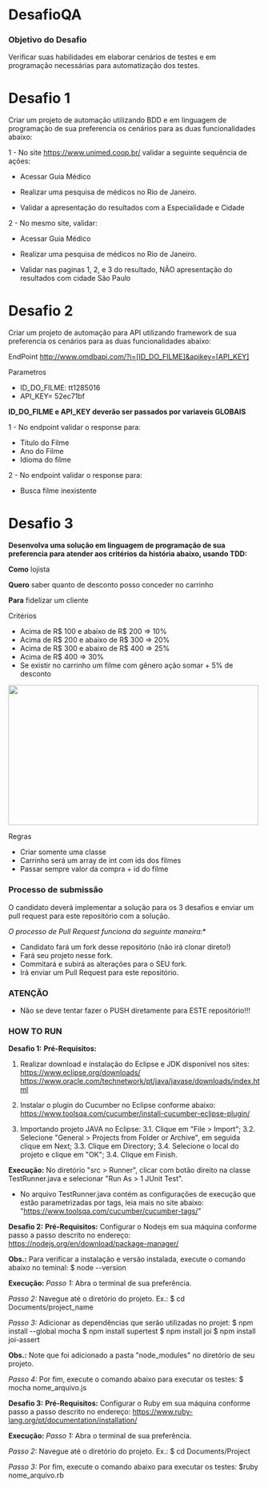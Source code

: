 # DesafioQA

### Objetivo do Desafio
Verificar suas habilidades em elaborar cenários de testes e em programação necessárias para automatização dos testes.

# Desafio 1

Criar um projeto de automação utilizando BDD e em linguagem de programação de sua preferencia os cenários para as duas funcionalidades abaixo:


1 - No site https://www.unimed.coop.br/ validar a seguinte sequência de ações:

 *   Acessar Guia Médico

 *   Realizar uma pesquisa de médicos no Rio de Janeiro.

 *   Validar a apresentação do resultados com a Especialidade e Cidade
 

2 - No mesmo site, validar:

 *    Acessar Guia Médico

 *   Realizar uma pesquisa de médicos no Rio de Janeiro.

 *   Validar nas paginas 1, 2, e 3 do resultado, NÃO apresentação do resultados com cidade São Paulo
 

 
# Desafio 2

Criar um projeto de automação para API utilizando framework de sua preferencia os cenários para as duas funcionalidades abaixo:

EndPoint
http://www.omdbapi.com/?i=[ID_DO_FILME]&apikey=[API_KEY]

Parametros
*   ID_DO_FILME: tt1285016
*   API_KEY= 52ec71bf

**ID_DO_FILME e API_KEY deverão ser passados por variaveis GLOBAIS**

1 - No endpoint validar o response para:

 *   Titulo do Filme
 *   Ano do Filme
 *   Idioma do filme
 

2 - No endpoint validar o response para:

 *   Busca filme inexistente


# Desafio 3

**Desenvolva uma solução em linguagem de programação de sua preferencia para atender aos critérios da história abaixo, usando TDD:**

**Como** lojista

**Quero** saber quanto de desconto posso conceder no carrinho

**Para** fidelizar um cliente

Critérios
* Acima de R$ 100 e abaixo de R$ 200 => 10%
* Acima de R$ 200 e abaixo de R$ 300 => 20%
* Acima de R$ 300 e abaixo de R$ 400 => 25%
* Acima de R$ 400 => 30%
* Se existir no carrinho um filme com gênero ação somar + 5% de desconto

<img src="https://github.com/eduardocini/DesafioQA/blob/master/DesafioQA.PNG" width="500" height="280" alt="" title="" />

Regras
* Criar somente uma classe
* Carrinho será um array de int com ids dos filmes
* Passar sempre valor da compra + id do filme

### Processo de submissão

O candidato deverá implementar a solução para os 3 desafios e enviar um pull request para este repositório com a solução.

*O processo de Pull Request funciona da seguinte maneira:**

* Candidato fará um fork desse repositório (não irá clonar direto!)
* Fará seu projeto nesse fork.
* Commitará e subirá as alterações para o SEU fork.
* Irá enviar um Pull Request para este repositório.

### ATENÇÃO
* Não se deve tentar fazer o PUSH diretamente para ESTE repositório!!!

### HOW TO RUN
**Desafio 1:**
**Pré-Requisitos:** 
1. Realizar download e instalação do Eclipse e JDK disponível nos sites:
https://www.eclipse.org/downloads/
https://www.oracle.com/technetwork/pt/java/javase/downloads/index.html

2. Instalar o plugin do Cucumber no Eclipse conforme abaixo:
https://www.toolsqa.com/cucumber/install-cucumber-eclipse-plugin/

3. Importando projeto JAVA no Eclipse:
3.1. Clique em "File > Import";
3.2. Selecione "General > Projects from Folder or Archive", em seguida clique em Next;
3.3. Clique em Directory;
3.4. Selecione o local do projeto e clique em "OK";
3.4. Clique em Finish.

**Execução:**
No diretório "src > Runner", clicar com botão direito na classe TestRunner.java e selecionar "Run As > 1 JUnit Test".

* No arquivo TestRunner.java contém as configurações de execução que estão parametrizadas por tags, leia mais no site abaixo: 
"https://www.toolsqa.com/cucumber/cucumber-tags/"



**Desafio 2:**
**Pré-Requisitos:** Configurar o Nodejs em sua máquina conforme passo a passo descrito no endereço:
https://nodejs.org/en/download/package-manager/

**Obs.:** Para verificar a instalação e versão instalada, execute o  comando abaixo no teminal:
$ node --version 

**Execução:**
*Passo 1:*
Abra o terminal de sua preferência.

*Passo 2:*
Navegue até o diretório do projeto.
Ex.: $ cd Documents/project_name

*Passo 3:*
Adicionar as dependências que serão utilizadas no projet:
$ npm install --global mocha
$ npm install supertest
$ npm install joi
$ npm install joi-assert

**Obs.:** Note que foi adicionado a pasta "node_modules" no diretório de seu projeto.

*Passo 4:*
Por fim, execute o comando abaixo para executar os testes:
$ mocha nome_arquivo.js



**Desafio 3:**
**Pré-Requisitos:** Configurar o Ruby em sua máquina conforme passo a passo descrito no endereço:
https://www.ruby-lang.org/pt/documentation/installation/

**Execução:**
*Passo 1:*
Abra o terminal de sua preferência.

*Passo 2:*
Navegue até o diretório do projeto.
Ex.: $ cd Documents/Project

*Passo 3:*
Por fim, execute o comando abaixo para executar os testes:
$ruby nome_arquivo.rb
